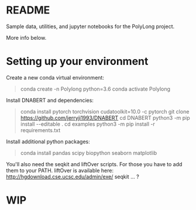 # README
Sample data, utilities, and jupyter notebooks for the PolyLong project. 

More info below. 

# Setting up your environment

Create a new conda virtual environment:
>conda create -n Polylong python=3.6
>conda activate Polylong

Install DNABERT and dependencies:
>conda install pytorch torchvision cudatoolkit=10.0 -c pytorch
>git clone https://github.com/jerryji1993/DNABERT
>cd DNABERT
>python3 -m pip install --editable .
>cd examples
>python3 -m pip install -r requirements.txt

Install additional python packages:
>conda install pandas scipy biopython seaborn matplotlib

You'll also need the seqkit and liftOver scripts. For those you have to add them to your PATH. 
liftOver is available here: http://hgdownload.cse.ucsc.edu/admin/exe/
seqkit ... ?

# WIP